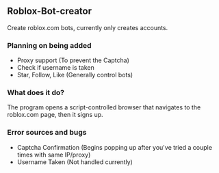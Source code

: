 ## Roblox-Bot-creator
Create roblox.com bots, currently only creates accounts.

### Planning on being added
- Proxy support (To prevent the Captcha)
- Check if username is taken
- Star, Follow, Like (Generally control bots)

### What does it do?
The program opens a script-controlled browser that navigates to the roblox.com page, then it signs up.

### Error sources and bugs
- Captcha Confirmation (Begins popping up after you've tried a couple times with same IP/proxy)
- Username Taken (Not handled currently)
